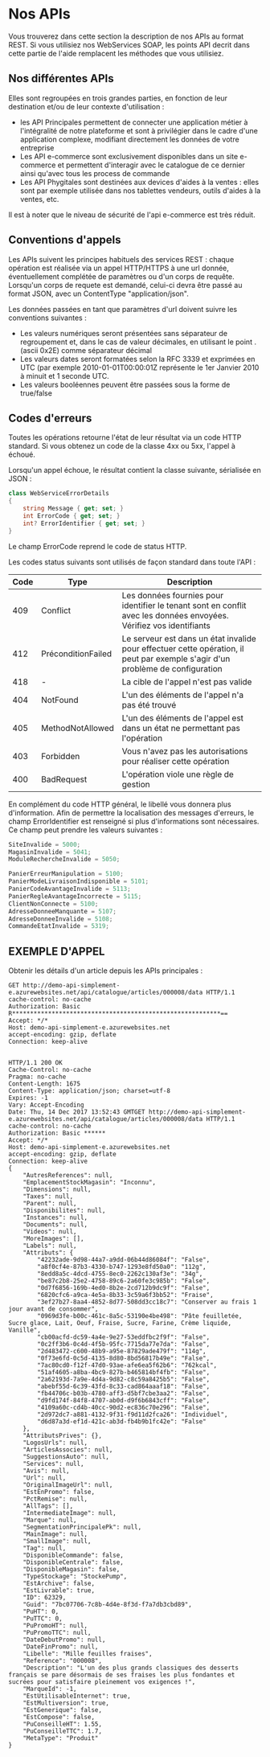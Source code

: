 # Nos APIs

Vous trouverez dans cette section la description de nos APIs au format REST. Si vous utilisiez nos WebServices SOAP, les points API decrit dans cette partie de l'aide remplacent les méthodes que vous utilisiez.

## Nos différentes APIs

Elles sont regroupées en trois grandes parties, en fonction de leur destination et/ou de leur contexte d'utilisation :

- les API Principales permettent de connecter une application métier à l'intégralité de notre plateforme et sont à privilégier dans le cadre d'une application complexe, modifiant directement les données de votre entreprise
- Les API e-commerce sont exclusivement disponibles dans un site e-commerce et permettent d'interagir avec le catalogue de ce dernier ainsi qu'avec tous les process de commande
- Les API Phygitales sont destinées aux devices d'aides à la ventes : elles sont par exemple utilisée dans nos tablettes vendeurs, outils d'aides à la ventes, etc.

Il est à noter que le niveau de sécurité de l'api e-commerce est très réduit.

## Conventions d'appels

Les APIs suivent les principes habituels des services REST : chaque opération est réalisée via un appel HTTP/HTTPS à une url donnée, éventuellement complétée de paramètres ou d'un corps de requête. Lorsqu'un corps de requete est demandé, celui-ci devra être passé au format JSON, avec un ContentType "application/json".

Les données passées en tant que paramètres d'url doivent suivre les conventions suivantes :

- Les valeurs numériques seront présentées sans séparateur de regroupement et, dans le cas de valeur décimales, en utilisant le point . (ascii 0x2E) comme séparateur décimal
- Les valeurs dates seront formatées selon la RFC 3339 et exprimées en UTC (par exemple 2010-01-01T00:00:01Z représente le 1er Janvier 2010 à minuit et 1 seconde UTC.
- Les valeurs booléennes peuvent être passées sous la forme de true/false

## Codes d'erreurs

Toutes les opérations retourne l'état de leur résultat via un code HTTP standard. Si vous obtenez un code de la classe 4xx ou 5xx, l'appel à échoué.

Lorsqu'un appel échoue, le résultat contient la classe suivante, sérialisée en JSON :

```csharp
class WebServiceErrorDetails
{
    string Message { get; set; }
    int ErrorCode { get; set; }
    int? ErrorIdentifier { get; set; }
}
```

Le champ ErrorCode reprend le code de status HTTP.

Les codes status suivants sont utilisés de façon standard dans toute l'API :

|Code|Type|Description|
|---|---|---|
409|Conflict|Les données fournies pour identifier le tenant sont en conflit avec les données envoyées. Vérifiez vos identifiants
412|PréconditionFailed|Le serveur est dans un état invalide pour effectuer cette opération, il peut par exemple s'agir d'un problème de configuration
418|-|La cible de l'appel n'est pas valide
404|NotFound|L'un des éléments de l'appel n'a pas été trouvé
405|MethodNotAllowed|L'un des éléments de l'appel est dans un état ne permettant pas l'opération
403|Forbidden|Vous n'avez pas les autorisations pour réaliser cette opération
400|BadRequest|L'opération viole une règle de gestion

En complément du code HTTP général, le libellé vous donnera plus d'information. Afin de permettre la localisation des messages d'erreurs, le champ ErrorIdentifier est renseigné si plus d'informations sont nécessaires. Ce champ peut prendre les valeurs suivantes :

``` csharp
SiteInvalide = 5000;
MagasinInvalide = 5041;
ModuleRechercheInvalide = 5050;

PanierErreurManipulation = 5100;
PanierModeLivraisonIndisponible = 5101;
PanierCodeAvantageInvalide = 5113;
PanierRegleAvantageIncorrecte = 5115;
ClientNonConnecte = 5100;
AdresseDonneeManquante = 5107;
AdresseDonneeInvalide = 5108;
CommandeEtatInvalide = 5319;
```

## EXEMPLE D'APPEL

Obtenir les détails d'un article depuis les APIs principales :


``` text
GET http://demo-api-simplement-e.azurewebsites.net/api/catalogue/articles/000008/data HTTP/1.1
cache-control: no-cache
Authorization: Basic R**********************************************************==
Accept: */*
Host: demo-api-simplement-e.azurewebsites.net
accept-encoding: gzip, deflate
Connection: keep-alive


HTTP/1.1 200 OK
Cache-Control: no-cache
Pragma: no-cache
Content-Length: 1675
Content-Type: application/json; charset=utf-8
Expires: -1
Vary: Accept-Encoding
Date: Thu, 14 Dec 2017 13:52:43 GMTGET http://demo-api-simplement-e.azurewebsites.net/api/catalogue/articles/000008/data HTTP/1.1
cache-control: no-cache
Authorization: Basic ******
Accept: */*
Host: demo-api-simplement-e.azurewebsites.net
accept-encoding: gzip, deflate
Connection: keep-alive
{
    "AutresReferences": null,
    "EmplacementStockMagasin": "Inconnu",
    "Dimensions": null,
    "Taxes": null,
    "Parent": null,
    "Disponibilites": null,
    "Instances": null,
    "Documents": null,
    "Videos": null,
    "MoreImages": [],
    "Labels": null,
    "Attributs": {
        "42232ade-9d98-44a7-a9dd-06b44d86084f": "False",
        "a8f0cf4e-87b3-4330-b747-1293e8fd50a0": "112g",
        "8edd8a5c-4dcd-4755-8ec0-2262c130af3e": "34g",
        "be87c2b8-25e2-4758-89c6-2a60fe3c985b": "False",
        "0d7f6856-169b-4ed0-8b2e-2cd712b9dc9f": "False",
        "6820cfc6-a9ca-4e5a-8b33-3c59a6f3bb52": "Fraise",
        "3ef27b27-8aa4-4852-8d77-508dd3cc18c7": "Conserver au frais 1 jour avant de consommer",
        "0969d3fe-b00c-461c-8a5c-53190e4be498": "Pâte feuilletée, Sucre glace, Lait, Oeuf, Fraise, Sucre, Farine, Crème liquide, Vanille",
        "cb00acfd-dc59-4a4e-9e27-53eddfbc2f9f": "False",
        "0c2ff3b6-0c4d-4f5b-95fc-7715da77e7da": "False",
        "2d483472-c600-48b9-a95e-87829ade479f": "114g",
        "0f73e6fd-0c5d-4135-8d80-8bd56817b49e": "False",
        "7ac80cd0-f12f-47d0-93ae-afe6ea5f62b6": "762kcal",
        "51af4605-a8ba-4bc9-827b-b465814bf4fb": "False",
        "2a62193d-7a9e-4d4a-9d82-c8c59a8425b5": "False",
        "abebf55d-6c39-43fd-8c33-cad864aaaf18": "False",
        "fb44706c-b03b-4780-aff3-d5bf7cbe3aa2": "False",
        "d9fd174f-84f8-4707-ab0d-d9f6b6843cff": "False",
        "4109a60c-cd4b-40cc-90d2-ec836c70e296": "False",
        "2d972dc7-a881-4132-9f31-f9d11d2fca26": "Individuel",
        "d6d87a3d-ef1d-421c-ab3d-fb4b9b1fc42e": "False"
    },
    "AttributsPrives": {},
    "LogosUrls": null,
    "ArticlesAssocies": null,
    "SuggestionsAuto": null,
    "Services": null,
    "Avis": null,
    "Url": null,
    "OriginalImageUrl": null,
    "EstEnPromo": false,
    "PctRemise": null,
    "AllTags": [],
    "IntermediateImage": null,
    "Marque": null,
    "SegmentationPrincipalePk": null,
    "MainImage": null,
    "SmallImage": null,
    "Tag": null,
    "DisponibleCommande": false,
    "DisponibleCentrale": false,
    "DisponibleMagasin": false,
    "TypeStockage": "StockePump",
    "EstArchive": false,
    "EstLivrable": true,
    "ID": 62329,
    "Guid": "7bc07706-7c8b-4d4e-8f3d-f7a7db3cbd89",
    "PuHT": 0,
    "PuTTC": 0,
    "PuPromoHT": null,
    "PuPromoTTC": null,
    "DateDebutPromo": null,
    "DateFinPromo": null,
    "Libelle": "Mille feuilles fraises",
    "Reference": "000008",
    "Description": "L'un des plus grands classiques des desserts français se pare désormais de ses fraises les plus fondantes et sucrées pour satisfaire pleinement vos exigences !",
    "MarqueId": -1,
    "EstUtilisableInternet": true,
    "EstMultiversion": true,
    "EstGenerique": false,
    "EstCompose": false,
    "PuConseilleHT": 1.55,
    "PuConseilleTTC": 1.7,
    "MetaType": "Produit"
}
```
